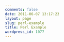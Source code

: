 ```yaml
---
comments: false
date: 2011-06-07 13:17:23
layout: page
slug: perl-example
title: Perl Example
wordpress_id: 1077
---
```


